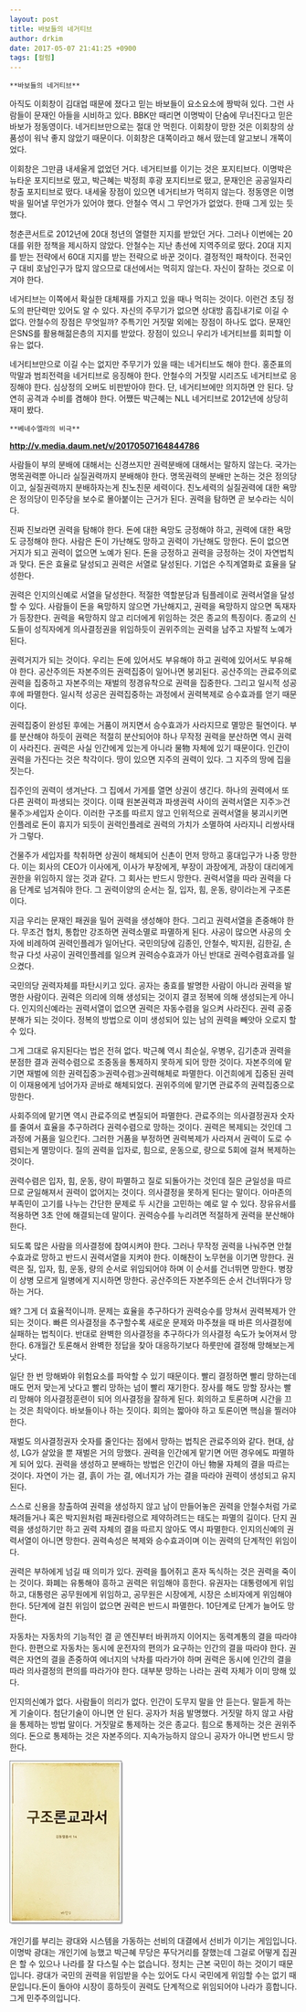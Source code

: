 ```yaml
---
layout: post
title: 바보들의 네거티브
author: drkim
date: 2017-05-07 21:41:25 +0900
tags: [컬럼]
---
```

 

    **바보들의 네거티브**

  


아직도 이회창이 김대업 때문에 졌다고 믿는 바보들이 요소요소에 짱박혀 있다. 그런 사람들이 문재인 아들을 시비하고 있다. BBK만 때리면 이명박이 단숨에 무너진다고 믿은 바보가 정동영이다. 네거티브만으로는 절대 안 먹힌다. 이회창이 망한 것은 이회창의 상품성이 워낙 좋지 않았기 때문이다. 이회창은 대쪽이라고 해서 떴는데 알고보니 개쪽이었다. 

  


이회창은 그만큼 내세울게 없었던 거다. 네거티브를 이기는 것은 포지티브다. 이명박은 뉴타운 포지티브로 떴고, 박근혜는 박정희 후광 포지티브로 떴고, 문재인은 공공일자리 창출 포지티브로 떴다. 내세울 장점이 있으면 네거티브가 먹히지 않는다. 정동영은 이명박을 밀어낼 무언가가 있어야 했다. 안철수 역시 그 무언가가 없었다. 한때 그게 있는 듯 했다. 

  


청춘콘서트로 2012년에 20대 청년의 열렬한 지지를 받았던 거다. 그러나 이번에는 20대를 위한 정책을 제시하지 않았다. 안철수는 지난 총선에 지역주의로 떴다. 20대 지지를 받는 전략에서 60대 지지를 받는 전략으로 바꾼 것이다. 결정적인 패착이다. 전국인구 대비 호남인구가 많지 않으므로 대선에서는 먹히지 않는다. 자신이 잘하는 것으로 이겨야 한다. 

  


네거티브는 이쪽에서 확실한 대체재를 가지고 있을 때나 먹히는 것이다. 이런건 초딩 정도의 판단력만 있어도 알 수 있다. 자신의 주무기가 없으면 상대방 흠집내기로 이길 수 없다. 안철수의 장점은 무엇일까? 주특기인 거짓말 외에는 장점이 하나도 없다. 문재인은SNS를 활용해젊은층의 지지를 받았다. 장점이 있으니 우리가 네거티브를 회피할 이유는 없다.

  


네거티브만으로 이길 수는 없지만 주무기가 있을 때는 네거티브도 해야 한다. 홍준표의 막말과 범죄전력을 네거티브로 응징해야 한다. 안철수의 거짓말 시리즈도 네거티브로 응징해야 한다. 심상정의 오버도 비판받아야 한다. 단, 네거티브에만 의지하면 안 된다. 당연히 공격과 수비를 겸해야 한다. 어쨌든 박근혜는 NLL 네거티브로 2012년에 상당히 재미 봤다. 

  


  


 

    **베네수엘라의 비극**

  


**http://v.media.daum.net/v/20170507164844786**

  


사람들이 부의 분배에 대해서는 신경쓰지만 권력분배에 대해서는 말하지 않는다. 국가는 명목권력뿐 아니라 실질권력까지 분배해야 한다. 명목권력의 분배만 논하는 것은 정의당이고, 실질권력까지 분배하자는게 친노친문 세력이다. 친노세력의 실질권력에 대한 욕망은 정의당이 민주당을 보수로 몰아붙이는 근거가 된다. 권력을 탐하면 곧 보수라는 식이다. 

  


진짜 진보라면 권력을 탐해야 한다. 돈에 대한 욕망도 긍정해야 하고, 권력에 대한 욕망도 긍정해야 한다. 사람은 돈이 가난해도 망하고 권력이 가난해도 망한다. 돈이 없으면 거지가 되고 권력이 없으면 노예가 된다. 돈을 긍정하고 권력을 긍정하는 것이 자연법칙과 맞다. 돈은 효율로 달성되고 권력은 서열로 달성된다. 기업은 수직계열화로 효율을 달성한다.

  


권력은 인지의신예로 서열을 달성한다. 적절한 역할분담과 팀플레이로 권력서열을 달성할 수 있다. 사람들이 돈을 욕망하지 않으면 가난해지고, 권력을 욕망하지 않으면 독재자가 등장한다. 권력을 욕망하지 않고 리더에게 위임하는 것은 종교의 특징이다. 종교의 신도들이 성직자에게 의사결정권을 위임하듯이 권위주의는 권력을 남주고 자발적 노예가 된다. 

  


권력거지가 되는 것이다. 우리는 돈에 있어서도 부유해야 하고 권력에 있어서도 부유해야 한다. 공산주의든 자본주의든 권력집중이 일어나면 붕괴된다. 공산주의는 관료주의로 권력을 집중하고 자본주의는 재벌의 정경유착으로 권력을 집중한다. 그리고 일시적 성공 후에 파멸한다. 일시적 성공은 권력집중하는 과정에서 권력복제로 승수효과를 얻기 때문이다. 

  


권력집중이 완성된 후에는 거품이 꺼지면서 승수효과가 사라지므로 멸망은 필연이다. 부를 분산해야 하듯이 권력은 적절히 분산되어야 하나 무작정 권력을 분산하면 역시 권력이 사라진다. 권력은 사실 인간에게 있는게 아니라 물物 자체에 있기 때문이다. 인간이 권력을 가진다는 것은 착각이다. 땅이 있으면 지주의 권력이 있다. 그 지주의 땅에 집을 짓는다.

  


집주인의 권력이 생겨난다. 그 집에서 가게를 열면 상권이 생긴다. 하나의 권력에서 또 다른 권력이 파생되는 것이다. 이때 원본권력과 파생권력 사이의 권력서열은 지주≫건물주≫세입자 순이다. 이러한 구조를 따르지 않고 인위적으로 권력서열을 붕괴시키면 인플레로 돈이 휴지가 되듯이 권력인플레로 권력의 가치가 소멸하여 사라지니 리쌍사태가 그렇다.

  


건물주가 세입자를 착취하면 상권이 해체되어 신촌이 먼저 망하고 홍대입구가 나중 망한다. 이는 회사의 CEO가 이사에게, 이사가 부장에게, 부장이 과장에게, 과장이 대리에게 권한을 위임하지 않는 것과 같다. 그 회사는 반드시 망한다. 권력서열을 따라 권력을 다음 단계로 넘겨줘야 한다. 그 권력이양의 순서는 질, 입자, 힘, 운동, 량이라는게 구조론이다. 

  


지금 우리는 문재인 패권을 밀어 권력을 생성해야 한다. 그리고 권력서열을 존중해야 한다. 무조건 협치, 통합만 강조하면 권력소멸로 파멸하게 된다. 사공이 많으면 사공의 숫자에 비례하여 권력인플레가 일어난다. 국민의당에 김종인, 안철수, 박지원, 김한길, 손학규 다섯 사공이 권력인플레를 일으켜 권력승수효과가 아닌 반대로 권력수렴효과를 일으켰다. 

  


국민의당 권력자체를 파탄시키고 있다. 공자는 충효를 발명한 사람이 아니라 권력을 발명한 사람이다. 권력은 의리에 의해 생성되는 것이지 결코 정복에 의해 생성되는게 아니다. 인지의신예라는 권력서열이 없으면 권력은 자동수렴을 일으켜 사라진다. 권력 공중분해가 되는 것이다. 정복의 방법으로 이미 생성되어 있는 남의 권력을 빼앗아 오로지 할 수 있다. 

  


그게 그대로 유지된다는 법은 전혀 없다. 박근혜 역시 최순실, 우병우, 김기춘과 권력을 분점한 결과 권력수렴으로 조중동을 통제하지 못하게 되어 망한 것이다. 자본주의에 맡기면 재벌에 의한 권력집중≫권력수렴≫권력해체로 파멸한다. 이건희에게 집중된 권력이 이재용에게 넘어가자 곧바로 해체되었다. 권위주의에 맡기면 관료주의 권력집중으로 망한다. 

  


사회주의에 맡기면 역시 관료주의로 변질되어 파멸한다. 관료주의는 의사결정권자 숫자를 줄여서 효율을 추구하려다 권력수렴으로 망하는 것이다. 권력은 복제되는 것인데 그 과정에 거품을 일으킨다. 그러한 거품을 부정하면 권력복제가 사라져서 권력이 도로 수렴되는게 멸망이다. 질의 권력을 입자로, 힘으로, 운동으로, 량으로 5회에 걸쳐 복제하는 것이다. 

  


권력수렴은 입자, 힘, 운동, 량이 파멸하고 질로 되돌아가는 것인데 질은 균일성을 따르므로 균일해져서 권력이 없어지는 것이다. 의사결정을 못하게 된다는 말이다. 아마존의 부족민이 고기를 나누는 간단한 문제로 두 시간을 고민하는 예로 알 수 있다. 장유유서를 적용하면 3초 안에 해결되는데 말이다. 권력승수를 누리려면 적절하게 권력을 분산해야 한다. 

  


되도록 많은 사람을 의사결정에 참여시켜야 한다. 그러나 무작정 권력을 나눠주면 안철수효과로 망하고 반드시 권력서열을 지켜야 한다. 이해찬이 노무현을 이기면 망한다. 권력은 질, 입자, 힘, 운동, 량의 순서로 위임되어야 하며 이 순서를 건너뛰면 망한다. 병장이 상병 모르게 일병에게 지시하면 망한다. 공산주의든 자본주의든 순서 건너뛰다가 망하는 거다. 

  


왜? 그게 더 효율적이니까. 문제는 효율을 추구하다가 권력승수를 망쳐서 권력복제가 안 되는 것이다. 빠른 의사결정을 추구할수록 새로운 문제와 마주쳤을 때 바른 의사결정에 실패하는 법칙이다. 반대로 완벽한 의사결정을 추구하다가 의사결정 속도가 늦어져서 망한다. 6개월간 토론해서 완벽한 정답을 찾아 대응하기보다 하룻만에 결정해 망해보는게 낫다.

  


일단 한 번 망해봐야 위험요소를 파악할 수 있기 때문이다. 빨리 결정하면 빨리 망하는데 매도 먼저 맞는게 낫다고 빨리 망하는 넘이 빨리 재기한다. 장사를 해도 망할 장사는 빨리 망해야 의사결정훈련이 되어 의사결정을 잘하게 된다. 회의하고 토론하며 시간을 끄는 것은 최악이다. 바보들이나 하는 짓이다. 회의는 짧아야 하고 토론이면 핵심을 찔러야 한다. 

  


재벌도 의사결정권자 숫자를 줄인다는 점에서 망하는 법칙은 관료주의와 같다. 현대, 삼성, LG가 살았을 뿐 재벌은 거의 망했다. 권력을 인간에게 맡기면 어떤 경우에도 파멸하게 되어 있다. 권력을 생성하고 분배하는 방법은 인간이 아닌 物물 자체의 결을 따르는 것이다. 자연이 가는 결, 흙이 가는 결, 에너지가 가는 결을 따라야 권력이 생성되고 유지된다. 

  


스스로 신용을 창출하여 권력을 생성하지 않고 남이 만들어놓은 권력을 안철수처럼 가로채려들거나 혹은 박지원처럼 패권타령으로 제약하려드는 태도는 파멸의 길이다. 단지 권력을 생성하기만 하고 권력 자체의 결을 따르지 않아도 역시 파멸한다. 인지의신예의 권력서열이 아니면 망한다. 권력속성은 복제와 승수효과이며 이는 권력의 단계적인 위임이다. 

  


권력은 부하에게 넘길 때 의미가 있다. 권력을 틀어쥐고 혼자 독식하는 것은 권력을 죽이는 것이다. 화폐는 유통해야 흥하고 권력은 위임해야 흥한다. 유권자는 대통령에게 위임하고, 대통령은 공무원에게 위임하고, 공무원은 시장에게, 시장은 소비자에게 위임해야 한다. 5단계에 걸친 위임이 없으면 권력은 반드시 파멸한다. 10단계로 단계가 늘어도 망한다.

  


자동차는 자동차의 기능적인 결 곧 엔진부터 바퀴까지 이어지는 동력계통의 결을 따라야 한다. 한편으로 자동차는 동시에 운전자의 편의가 요구하는 인간의 결을 따라야 한다. 권력은 자연의 결을 존중하여 에너지의 낙차를 따라가야 하며 권력은 동시에 인간의 결을 따라 의사결정의 편의를 따라가야 한다. 대부분 망하는 나라는 권력 자체가 이미 망해 있다. 

  


인지의신예가 없다. 사람들이 의리가 없다. 인간이 도무지 말을 안 듣는다. 말듣게 하는게 기술이다. 첨단기술이 아니면 안 된다. 공자가 처음 발명했다. 거짓말 하지 않고 사람을 통제하는 방법 말이다. 거짓말로 통제하는 것은 종교다. 힘으로 통제하는 것은 권위주의다. 돈으로 통제하는 것은 자본주의다. 지속가능하지 않으니 공자가 아니면 반드시 망한다.

  


  



![](/files/attach/images/199/915/841/20170108_234810.jpg)   


  


개인기를 부리는 광대와 시스템을 가동하는 선비의 대결에서 선비가 이기는 게임입니다. 이명박 광대는 개인기에 능했고 박근혜 무당은 푸닥거리를 잘했는데 그걸로 어떻게 집권은 할 수 있으나 나라를 잘 다스릴 수는 없습니다. 정치는 근본 국민이 하는 것이기 때문입니다. 광대가 국민의 권력을 위임받을 수는 있어도 다시 국민에게 위임할 수는 없기 때문입니다.돈이 돌아야 시장이 흥하듯이 권력도 단계적으로 위임되어야 나라가 흥합니다. 그게 민주주의입니다.